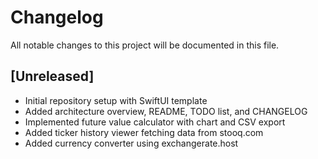 # Changelog

All notable changes to this project will be documented in this file.

## [Unreleased]
- Initial repository setup with SwiftUI template
- Added architecture overview, README, TODO list, and CHANGELOG
- Implemented future value calculator with chart and CSV export
- Added ticker history viewer fetching data from stooq.com
- Added currency converter using exchangerate.host

